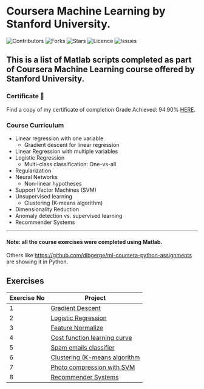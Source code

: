 # Coursera Machine Learning by Stanford University.

![Contributors](https://img.shields.io/github/contributors/jvsadek/Coursera-Machine-Learning?style=plastic)
![Forks](https://img.shields.io/github/forks/jvsadek/Coursera-Machine-Learning)
![Stars](https://img.shields.io/github/stars/jvsadek/Coursera-Machine-Learning)
![Licence](https://img.shields.io/github/license/jvsadek/Coursera-Machine-Learning)
![Issues](https://img.shields.io/github/issues/jvsadek/Coursera-Machine-Learning)

## This is a list of Matlab scripts completed as part of Coursera Machine Learning course offered by Stanford University.

[//]: # (### Description)

[//]: # ()
[//]: # (Welcome aboard fellow developer, this is where you will find Python scripts which you are free to contribute to.)

[//]: # (You can contribute by submitting your own scripts, also written in Python, which you think would be amazing for other)

[//]: # (people to see.)

### Certificate 👏

Find a copy of my certificate of completion Grade Achieved: 94.90% [HERE](https://coursera.org/share/efb1bbb43a3892068ce0f480ebd2ce6c).

### Course Curriculum 

- Linear regression with one variable 
  * Gradient descent for linear regression
- Linear Regression with multiple variables
- Logistic Regression
  * Multi-class classification: One-vs-all
- Regularization
- Neural Networks
  * Non-linear hypotheses
- Support Vector Machines (SVM)
- Unsupervised learning
  * Clustering (K-means algorithm)
- Dimensionality Reduction
- Anomaly detection vs. supervised learning
- Recommender Systems

---

#### Note: all the course exercises were completed using Matlab.
Others like https://github.com/dibgerge/ml-coursera-python-assignments are showing it in Python. 

## Exercises
| Exercise No | Project                                                                                               |
|-------------|-------------------------------------------------------------------------------------------------------|
| 1           | [Gradient Descent](https://github.com/jvsadek/Coursera-Machine-Learning/tree/master/ex1)              |
| 2           | [Logistic Regression](https://github.com/jvsadek/Coursera-Machine-Learning/tree/master/ex2)           |
| 3           | [Feature Normalize](https://github.com/jvsadek/Coursera-Machine-Learning/tree/master/ex3)             |
| 4           | [Cost function learning curve](https://github.com/jvsadek/Coursera-Machine-Learning/tree/master/ex4)  |
| 5           | [Spam emails classifier](https://github.com/jvsadek/Coursera-Machine-Learning/tree/master/ex5)        |
| 6           | [Clustering (K-means algorithm](https://github.com/jvsadek/Coursera-Machine-Learning/tree/master/ex6) |
| 7           | [Photo compression with SVM](https://github.com/jvsadek/Coursera-Machine-Learning/tree/master/ex7)    |
| 8           | [Recommender Systems](https://github.com/jvsadek/Coursera-Machine-Learning/tree/master/ex8)           |
